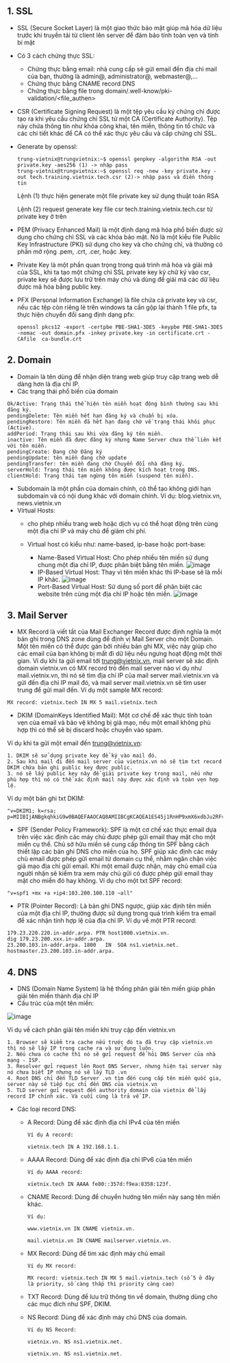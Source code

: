 ## 1. SSL

- SSL (Secure Socket Layer) là một giao thức bảo mật giúp mã hóa dữ liệu trước khi truyền tải từ client lên server để đảm bảo tính toàn vẹn và tính bí mật
- Có 3 cách chứng thực SSL:
    + Chứng thực bằng email: nhà cung cấp sẽ gửi email đến địa chỉ mail của bạn, thường là admin@<your domain>, administrator@<your domain>, webmaster@<your domain>,...
    + Chứng thực bằng CNAME record DNS
    + Chứng thực bằng file trong domain/.well-know/pki-validation/<file_authen>
- CSR (Certificate Signing Request) là một tệp yêu cầu ký chứng chỉ được tạo ra khi yêu cầu chứng chỉ SSL từ một CA (Certificate Authority). Tệp này chứa thông tin như khóa công khai, tên miền, thông tin tổ chức và các chi tiết khác để CA có thể xác thực yêu cầu và cấp chứng chỉ SSL.
- Generate by openssl:
  ```
  trung-vietnix@trungvietnix:~$ openssl genpkey -algorithm RSA -out private.key -aes256 (1) -> nhập pass
  trung-vietnix@trungvietnix:~$ openssl req -new -key private.key -out tech.training.vietnix.tech.csr (2)-> nhập pass và điền thông tin
  ```
  Lệnh (1) thực hiện generate một file private key sử dụng thuật toán RSA
  
  Lệnh (2) request generate key file csr tech.training.vietnix.tech.csr từ private key ở trên
  
- PEM (Privacy Enhanced Mail) là một định dạng mã hóa phổ biến được sử dụng cho chứng chỉ SSL và các khóa bảo mật. Nó là một kiểu file Public Key Infrastructure (PKI) sử dụng cho key và cho chứng chỉ, và thường có phần mở rộng .pem, .crt, .cer, hoặc .key.
- Private Key là một phần quan trọng trong quá trình mã hóa và giải mã của SSL, khi ta tạo một chứng chỉ SSL private key ký chữ ký vào csr, private key sẽ được lưu trữ trên máy chủ và dùng để giải mã các dữ liệu được mã hóa bằng public key.
- PFX (Personal Information Exchange) là file chứa cả private key và csr, nếu các tệp còn riêng lẻ trên windows ta cần gộp lại thành 1 file pfx, ta thực hiện chuyển đổi sang định dạng pfx:
  ```
  openssl pkcs12 -export -certpbe PBE-SHA1-3DES -keypbe PBE-SHA1-3DES -nomac -out domain.pfx -inkey private.key -in certificate.crt -CAfile  ca-bundle.crt

  ```

  
## 2. Domain
- Domain là tên dùng để nhận diện trang web giúp truy cập trang web dễ dàng hơn là địa chỉ IP.
- Các trạng thái phổ biến của domain
```
Ok/Active: Trạng thái thể hiện tên miền hoạt động bình thường sau khi đăng ký.
pendingDelete: Tên miền hết hạn đăng ký và chuẩn bị xóa.
pendingRestore: Tên miền đã hết hạn đang chờ về trạng thái khôi phục (Active). 
addPeriod: Trạng thái sau khi vừa đăng ký tên miền.
inactive: Tên miền đã được đăng ký nhưng Name Server chưa thể liên kết với tên miền.
pendingCreate: Đang chờ Đăng ký
pendingUpdate: tên miền đang chờ update
pendingTransfer: tên miền đang chờ Chuyển đổi nhà đăng ký.
serverHold: Trạng thái tên miền không được kích hoạt trong DNS.
clientHold: Trạng thái tạm ngừng tên miền (suspend tên miền).
```
- Subdomain là một phần của domain chính, có thể tạo không giới hạn subdomain và có nội dung khác với domain chính. Ví dụ: blog.vietnix.vn, news.vietnix.vn
- Virtual Hosts:
  +  cho phép nhiều trang web hoặc dịch vụ có thể hoạt động trên cùng một địa chỉ IP và máy chủ để giảm chi phí.

  +  Virtual host có kiểu như: name-based, ip-base hoặc port-base:
      +  Name-Based Virtual Host: Cho phép nhiều tên miền sử dụng chung một địa chỉ IP, được phân biệt bằng tên miền.
        ![image](https://github.com/user-attachments/assets/db1f68ea-8fab-476c-b596-4b774b86dafd)
      +  IP-Based Virtual Host: Thay vì tên miền khác thì IP-base sẽ là mỗi IP khác.
        ![image](https://github.com/user-attachments/assets/ac0bae9a-2c9e-49ae-8a52-70fccfa12fc7)
      +  Port-Based Virtual Host: Sử dụng số port để phân biệt các website trên cùng một địa chỉ IP hoặc tên miền.
        ![image](https://github.com/user-attachments/assets/040cf8b3-4e3c-4ce3-9faa-6767712f7fff)

## 3. Mail Server
- MX Record là viết tắt của Mail Exchanger Record được định nghĩa là một bản ghi trong DNS zone dùng để định vị Mail Server cho một Domain. Một tên miền có thể được gán bởi nhiều bản ghi MX, việc này giúp cho các email của bạn không bị mất đi dữ liệu nếu ngưng hoạt động một thời gian. Ví dụ khi ta gửi email tới trung@vietnix.vn, mail server sẽ xác định domain vietnix.vn có MX record trỏ đến mail server nào ví dụ như mail.vietnix.vn, thì nó sẽ tìm địa chỉ IP của mail server mail.vietnix.vn và gửi đến địa chỉ IP mail đó, và mail server mail.vietnix.vn sẽ tìm user trung để gửi mail đến.
Ví dụ một sample MX record:
```
MX record: vietnix.tech IN MX 5 mail.vietnix.tech
```

- DKIM (DomainKeys Identified Mail): Một cơ chế để xác thực tính toàn vẹn của email và bảo vệ không bị giả mạo, nếu một email không phù hợp thì có thể sẽ bị discard hoặc chuyển vào spam.

Ví dụ khi ta gửi một email đến trung@vietnix.vn:
```
1. DKIM sẽ sử dụng private key để ký vào mail đó.
2. Sau khi mail đi đến mail server của vietnix.vn nó sẽ tìm txt record DKIM chứa bản ghi public key được public.
3. nó sẽ lấy public key này để giải private key trong mail, nếu như phù hợp thì nó có thể xác định mail này được xác định và toàn vẹn hợp lệ.
```
Ví dụ một bản ghi txt DKIM:
```
"v=DKIM1; k=rsa; p=MIIBIjANBgkqhkiG9w0BAQEFAAOCAQ8AMIIBCgKCAQEA1ES45j1RnHP9xmX6xdbJu2RFvCj5V6lbREBlW24ULKl7gw3ZaLbNUVZE2DeQsTAC6cYlyrQenVZC5WY8BkpYYb0Oy3FMvE3HIs1aJ2jhiUbyAFFayL2KtyBfdQm+RS+b1EiMQk0pLpGi8M/xeNpgZKKj+V8+e+YSykUNJv5326LaoM86x20c9FSC1PiDYdG+09oERduifAwlJlHWdD4vBJSOPMdqBX4LpxCFofzOBdRLQTG9Sc9R2zfcl0t0jZU6jgo65PiMMe8a2A4hCN5xTc5oWGoqE5e...;"
```
- SPF (Sender Policy Framework): SPF là một cơ chế xác thực email dựa trên việc xác định các máy chủ được phép gửi email thay mặt cho một miền cụ thể. Chủ sở hữu miền sẽ cung cấp thông tin SPF bằng cách thiết lập các bản ghi DNS cho miền của họ. SPF giúp xác định các máy chủ email được phép gửi email từ domain cụ thể, nhằm ngăn chặn việc giả mạo địa chỉ gửi email. Khi một email được nhận, máy chủ email của người nhận sẽ kiểm tra xem máy chủ gửi có được phép gửi email thay mặt cho miền đó hay không.
Ví dụ cho một txt SPF record:
```
"v=spf1 +mx +a +ip4:103.200.100.110 ~all"
```
- PTR (Pointer Record): Là bản ghi DNS ngược, giúp xác định tên miền của một địa chỉ IP, thường được sử dụng trong quá trình kiểm tra email để xác nhận tính hợp lệ của địa chỉ IP.
Ví dụ về một PTR record:
```
179.23.220.220.in-addr.arpa. PTR host1000.vietnix.vn.
dig 179.23.200.xxx.in-addr.arpa.
23.200.103.in-addr.arpa. 1800	IN	SOA	ns1.vietnix.net. hostmaster.23.200.103.in-addr.arpa.
```

## 4. DNS
- DNS (Domain Name System) là hệ thống phân giải tên miền giúp phân giải tên miền thành địa chỉ IP
- Cấu trúc của một tên miền:

![image](https://github.com/user-attachments/assets/77f30306-9419-4175-b684-43614a73992c)

Ví dụ về cách phân giải tên miền khi truy cập đến vietnix.vn

    1. Browser sẽ kiểm tra cache nếu trước đó ta đã truy cập vietnix.vn thì nó sẽ lấy IP trong cache ra và sử dụng luôn.
    2. Nếu chưa có cache thì nó sẽ gửi request để hỏi DNS Server của nhà mạng - ISP.
    3. Resolver gửi request lên Root DNS Server, nhưng hiện tại server này nó chưa biết IP nhưng nó sẽ lấy TLD .vn
    4. Root DNS chỉ đến TLD Server .vn tìm đến cung cấp tên miền quốc gia, server này sẽ tiếp tục chỉ đến DNS của vietnix.vn
    5. TLD server gửi request đến authority domain của vietnix để lấy record IP chính xác. Và cuối cùng là trả về IP.


- Các loại record DNS:


  + A Record: Dùng để xác định địa chỉ IPv4 của tên miền
  
        Ví dụ A record:

        vietnix.tech IN A 192.168.1.1.

  + AAAA Record: Dùng để xác định địa chỉ IPv6 của tên miền
      
        Ví dụ AAAA record:

        vietnix.tech IN AAAA fe80::357d:f9ea:8358:123f.

  + CNAME Record: Dùng để chuyển hướng tên miền này sang tên miền khác.
      
        Ví dụ:

        www.vietnix.vn IN CNAME vietnix.vn.

        mail.vietnix.vn IN CNAME mailserver.vietnix.vn.

  + MX Record: Dùng để tìm xác định máy chủ email
      
        Ví dụ MX record:

        MX record: vietnix.tech IN MX 5 mail.vietnix.tech (số 5 ở đây là priority, số càng thấp thì priority càng cao)

  + TXT Record: Dùng để lưu trữ thông tin về domain, thường dùng cho các mục đích như SPF, DKIM.
      
  + NS Record: Dùng để xác định máy chủ DNS của domain.
  
        Ví dụ NS Record:

        vietnix.vn. NS ns1.vietnix.net.

        vietnix.vn. NS ns1.vietnix.net.

